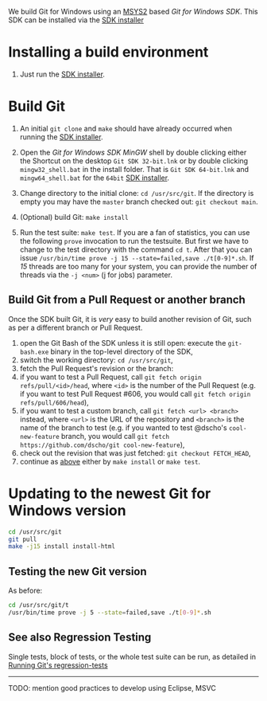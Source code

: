 We build Git for Windows using an [MSYS2](https://msys2.github.io/) based *Git for Windows SDK*. This SDK can be installed via the [SDK installer](https://gitforwindows.org/#download-sdk)

# Installing a build environment

1. Just run the [SDK installer](https://gitforwindows.org/#download-sdk).

# Build Git

1. An initial `git clone` and `make` should have already occurred when running the [SDK installer](https://gitforwindows.org/#download-sdk).

2. Open the *Git for Windows SDK* *MinGW* shell by double clicking either the Shortcut on the desktop `Git SDK 32-bit.lnk` or by double clicking `mingw32_shell.bat` in the install folder. That is `Git SDK 64-bit.lnk` and `mingw64_shell.bat` for the `64bit` [SDK installer](https://gitforwindows.org/#download-sdk).

2. Change directory to the initial clone: `cd /usr/src/git`. If the directory is empty you may have the `master` branch checked out: `git checkout main`.

4. (Optional) build Git: `make install`

5. Run the test suite: `make test`. If you are a fan of statistics, you can use the following `prove` invocation to run the testsuite. But first we have to change to the test directory with the command `cd t`. After that you can issue `/usr/bin/time prove -j 15 --state=failed,save ./t[0-9]*.sh`. If *15* threads are too many for your system, you can provide the number of threads via the `-j <num>` (j for jobs) parameter.

## Build Git from a Pull Request or another branch

Once the SDK built Git, it is *very* easy to build another revision of Git, such as per a different branch or Pull Request.

1. open the Git Bash of the SDK unless it is still open: execute the `git-bash.exe` binary in the top-level directory of the SDK,
2. switch the working directory: `cd /usr/src/git`,
3. fetch the Pull Request's revision or the branch:
 1. if you want to test a Pull Request, call `git fetch origin refs/pull/<id>/head`, where `<id>` is the number of the Pull Request (e.g. if you want to test Pull Request #606, you would call `git fetch origin refs/pull/606/head`),
 2. if you want to test a custom branch, call `git fetch <url> <branch>` instead, where `<url>` is the URL of the repository and `<branch>` is the name of the branch to test (e.g. if you wanted to test @dscho's `cool-new-feature` branch, you would call `git fetch https://github.com/dscho/git cool-new-feature`),
4. check out the revision that was just fetched: `git checkout FETCH_HEAD`,
5. continue as [above](https://github.com/git-for-windows/git/wiki/Building-Git#build-git) either by `make install` or `make test`.

# Updating to the newest Git for Windows version

```bash
cd /usr/src/git
git pull
make -j15 install install-html
```

## Testing the new Git version

As before:

```bash
cd /usr/src/git/t
/usr/bin/time prove -j 5 --state=failed,save ./t[0-9]*.sh
```

## See also Regression Testing

Single tests, block of tests, or the whole test suite can be run, as detailed in
[Running Git's regression-tests](https://github.com/git-for-windows/git/wiki/Running-Git's-regression-tests)


---
TODO: mention good practices to develop using Eclipse, MSVC

